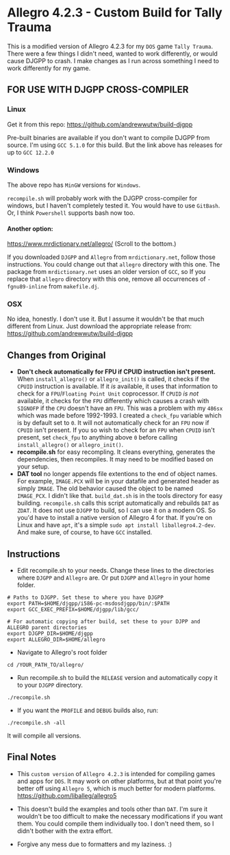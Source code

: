 # Allegro 4.2.3 - Custom Build for Tally Trauma

This is a modified version of Allegro 4.2.3 for my `DOS` game `Tally Trauma`. There were a few things I didn't need, wanted to work differently, or would cause DJGPP to crash. I make changes as I run across something I need to work differently for my game.

## FOR USE WITH DJGPP CROSS-COMPILER

### Linux
Get it from this repo: https://github.com/andrewwutw/build-djgpp

Pre-built binaries are available if you don't want to compile DJGPP from source. I'm using `GCC 5.1.0` for this build. But the link above has releases for up to `GCC 12.2.0`

### Windows

The above repo has `MinGW` versions for `Windows`.

`recompile.sh` will probably work with the DJGPP cross-compiler for windows, but I haven't completely tested it. You would have to use `GitBash`. Or, I think `Powershell` supports bash now too. 

#### Another option:

https://www.mrdictionary.net/allegro/ (Scroll to the bottom.)

If you downloaded `DJGPP` and `Allegro` from `mrdictionary.net`, follow those instructions. You could change out that `allegro` directory with this one. The package from `mrdictionary.net` uses an older version of `GCC`, so If you replace that `allegro` directory with this one, remove all occurrences of `-fgnu89-inline` from `makefile.dj`. 

### OSX

No idea, honestly. I don't use it. But I assume it wouldn't be that much different from Linux. Just download the appropriate release from: https://github.com/andrewwutw/build-djgpp

## Changes from Original
- **Don't check automatically for FPU if CPUID instruction isn't present.** When `install_allegro()` or `allegro_init()` is called, it checks if the `CPUID` instruction is available. If it *is* available, it uses that information to check for a `FPU`/`Floating Point Unit` coprocessor. If `CPUID` *is not* available, it checks for the `FPU` differently which causes a crash with `SIGNOFP` if the `CPU` doesn't have an `FPU`.  This was a problem with my `486sx` which was made before 1992-1993. I created a `check_fpu` variable which is by default set to `0`. It will not automatically check for an `FPU` now if `CPUID` isn't present. If you so wish to check for an `FPU` when `CPUID` isn't present, set `check_fpu` to anything above `0` before calling `install_allegro()` or `allegro_init()`.
- **recompile.sh** for easy recompling. It cleans everything, generates the dependencies, then recompiles. It may need to be modified based on your setup.
- **DAT tool** no longer appends file extentions to the end of object names. For example, `IMAGE.PCX` will be in your datafile and generated header as simply `IMAGE`. The old behavior caused the object to be named `IMAGE_PCX`. I didn't like that. `build_dat.sh` is in the tools directory for easy building. `recompile.sh` calls this script automatically and rebuilds `DAT` as `ZDAT`. It does not use `DJGPP` to build, so I can use it on a modern OS. So you'd have to install a native version of Allegro 4 for that. If you're on Linux and have `apt`, it's a simple `sudo apt install liballegro4.2-dev`. And make sure, of course, to have `GCC` installed.
 
## Instructions

- Edit recompile.sh to your needs. Change these lines to the directories where `DJGPP` and `Allegro` are. Or put `DJGPP` and `Allegro` in your home folder. 

```
# Paths to DJGPP. Set these to where you have DJGPP
export PATH=$HOME/djgpp/i586-pc-msdosdjgpp/bin/:$PATH
export GCC_EXEC_PREFIX=$HOME/djgpp/lib/gcc/

# For automatic copying after build, set these to your DJPP and ALLEGRO parent directories
export DJGPP_DIR=$HOME/djgpp
export ALLEGRO_DIR=$HOME/allegro
```

- Navigate to Allegro's root folder

```
cd /YOUR_PATH_TO/allegro/
```

- Run recompile.sh to build the `RELEASE` version and automatically copy it to your `DJGPP` directory.
```
./recompile.sh
```

- If you want the `PROFILE` and `DEBUG` builds also, run:
```
./recompile.sh -all
```
It will compile all versions.

## Final Notes
- This `custom version` of `Allegro 4.2.3` is intended for compiling games and apps for `DOS`. It may work on other platforms, but at that point you're better off using `Allegro 5`, which is much better for modern platforms. https://github.com/liballeg/allegro5

- This doesn't build the examples and tools other than `DAT`. I'm sure it wouldn't be too difficult to make the necessary modifications if you want them. You could compile them individually too. I don't need them, so I didn't bother with the extra effort.

- Forgive any mess due to formatters and my laziness. :)
